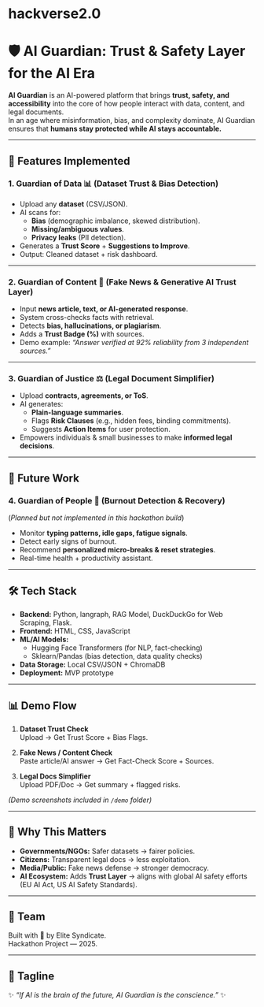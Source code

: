 # hackverse2.0
# 🛡️ AI Guardian: Trust & Safety Layer for the AI Era

**AI Guardian** is an AI-powered platform that brings **trust, safety, and accessibility** into the core of how people interact with data, content, and legal documents.  
In an age where misinformation, bias, and complexity dominate, AI Guardian ensures that **humans stay protected while AI stays accountable.**

---

## 🚀 Features Implemented

### 1. Guardian of Data 📊 (Dataset Trust & Bias Detection)
- Upload any **dataset** (CSV/JSON).  
- AI scans for:  
  - **Bias** (demographic imbalance, skewed distribution).  
  - **Missing/ambiguous values**.  
  - **Privacy leaks** (PII detection).  
- Generates a **Trust Score** + **Suggestions to Improve**.  
- Output: Cleaned dataset + risk dashboard.  

---

### 2. Guardian of Content 📰 (Fake News & Generative AI Trust Layer)
- Input **news article, text, or AI-generated response**.  
- System cross-checks facts with retrieval.  
- Detects **bias, hallucinations, or plagiarism**.  
- Adds a **Trust Badge (%)** with sources.  
- Demo example: *“Answer verified at 92% reliability from 3 independent sources.”*  

---

### 3. Guardian of Justice ⚖️ (Legal Document Simplifier)
- Upload **contracts, agreements, or ToS**.  
- AI generates:  
  - **Plain-language summaries**.  
  - Flags **Risk Clauses** (e.g., hidden fees, binding commitments).  
  - Suggests **Action Items** for user protection.  
- Empowers individuals & small businesses to make **informed legal decisions**.  

---

## 🔮 Future Work

### 4. Guardian of People 💙 (Burnout Detection & Recovery)  
(*Planned but not implemented in this hackathon build*)  
- Monitor **typing patterns, idle gaps, fatigue signals**.  
- Detect early signs of burnout.  
- Recommend **personalized micro-breaks & reset strategies**.  
- Real-time health + productivity assistant.  

---

## 🛠️ Tech Stack
- **Backend:** Python, langraph, RAG Model, DuckDuckGo for Web Scraping, Flask.
- **Frontend:** HTML, CSS, JavaScript   
- **ML/AI Models:**  
  - Hugging Face Transformers (for NLP, fact-checking)  
  - Sklearn/Pandas (bias detection, data quality checks)  
- **Data Storage:** Local CSV/JSON + ChromaDB
- **Deployment:** MVP prototype 

---

## 📊 Demo Flow
1. **Dataset Trust Check**  
   Upload → Get Trust Score + Bias Flags.  

2. **Fake News / Content Check**  
   Paste article/AI answer → Get Fact-Check Score + Sources.  

3. **Legal Docs Simplifier**  
   Upload PDF/Doc → Get summary + flagged risks.  

*(Demo screenshots included in `/demo` folder)*  

---

## 🎯 Why This Matters
- **Governments/NGOs:** Safer datasets → fairer policies.  
- **Citizens:** Transparent legal docs → less exploitation.  
- **Media/Public:** Fake news defense → stronger democracy.  
- **AI Ecosystem:** Adds **Trust Layer** → aligns with global AI safety efforts (EU AI Act, US AI Safety Standards).  

---

## 👥 Team
Built with 💙 by Elite Syndicate.  
Hackathon Project — 2025.  

---

## 📌 Tagline
✨ *“If AI is the brain of the future, AI Guardian is the conscience.”* ✨

